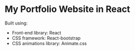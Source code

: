 # My Portfolio Website in React

Built using:

- Front-end library: React
- CSS framework: React-bootstrap
- CSS animations library: Animate.css
